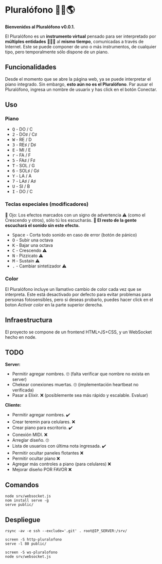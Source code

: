 # Pluralófono 🎹🈚🌎

**Bienvenidxs al Pluralófono v0.0.1.**

El Pluralófono es un **instrumento virtual** pensado para ser interpretado por **múltiples entidades** 🦊🤖🐻 al **mismo tiempo**, comunicadas a través de Internet. Este se puede componer de uno o más instrumentos, de cualquier tipo, pero temporalmente sólo dispone de un piano. 

## Funcionalidades

Desde el momento que se abre la página web, ya se puede interpretar el piano integrado. Sin embargo, **esto aún no es el Pluralófono**. Par ausar el Pluralófono, ingresa un nombre de usuarix y has click en el botón Conectar.

## Uso
### Piano
- <kbd>Q</kbd> - DO / C
- <kbd>2</kbd> - DO♯ / C♯
- <kbd>W</kbd> - RE / D
- <kbd>3</kbd> - RE♯ / D♯
- <kbd>E</kbd> - MI / E
- <kbd>r</kbd> - FA / F
- <kbd>5</kbd> - FA♯ / F♯
- <kbd>T</kbd> - SOL / G
- <kbd>6</kbd> - SOL♯ / G♯
- <kbd>Y</kbd> - LA / A
- <kbd>7</kbd> - LA♯ / A♯
- <kbd>U</kbd> - SI / B
- <kbd>I</kbd> - DO / C

### Teclas especiales (modificadores)
👀 Ojo: Los efectos marcados con un signo de advertencia ⚠️ (como el Crescendo y otros), sólo tú los escucharás. <strong>🙉 El resto de la gente escuchará el sonido sin este efecto.</strong>

- <kbd>Space</kbd> - Corta todo sonido en caso de error (botón de pánico)</dd>
- <kbd>O</kbd> - Subir una octava</dd>
- <kbd>K</kbd> - Bajar una octava</dd>
- <kbd>C</kbd> - Crescendo ⚠️</dd>
- <kbd>N</kbd> - Pizzicato ⚠️</dd>
- <kbd>M</kbd> - Sustain ⚠️</dd>
- <kbd>.</kbd> - Cambiar sintetizador ⚠️</dd>

### Color
El Pluralófono incluye un llamativo cambio de color cada vez que se interpreta. Este está desactivado por defecto para evitar problemas para personas fotosensibles, pero si deseas probarlo, puedes hacer click en el boton *Activar color* en la parte superior derecha.

## Infraestructura

El proyecto se compone de un frontend HTML+JS+CSS, y un WebSocket hecho en node.

## TODO

**Server:**
- Permitir agregar nombres. 🙄 (falta verificar que nombre no exista en server)
- Chekear conexiones muertas. 🙄 (implementación heartbeat no verificada)
- Pasar a Elixir. ❌ (posiblemente sea más rápido y escalable. Evaluar)

**Cliente:**
- Permitir agregar nombres. ✔️
- Crear teremin para celulares. ❌
- Crear piano para escritorio. ✔️
- Conexión MIDI. ❌
- Arreglar diseño. 🙄
- Lista de usuarios con última nota ingresada. ✔️
- Permitir ocultar paneles flotantes ❌
- Permitir ocultar piano ❌
- Agregar más controles a piano (para celulares) ❌
- Mejorar diseño POR FAVOR ❌

## Comandos
```
node srv/websocket.js
nom install serve -g
serve public/ 
```

## Despliegue
```
rsync -av -e ssh --exclude='.git' . root@IP_SERVER:/srv/

screen -S http-pluralofono
serve -l 80 public/

screen -S ws-pluralofono
node srv/websocket.js
```